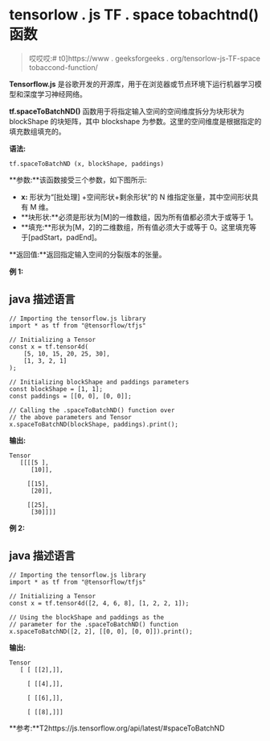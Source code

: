# tensorlow . js TF . space tobachtnd()函数

> 哎哎哎:# t0]https://www . geeksforgeeks . org/tensorlow-js-TF-space tobaccond-function/

**Tensorflow.js** 是谷歌开发的开源库，用于在浏览器或节点环境下运行机器学习模型和深度学习神经网络。

**tf.spaceToBatchND()** 函数用于将指定输入空间的空间维度拆分为块形状为 blockShape 的块矩阵，其中 blockshape 为参数。这里的空间维度是根据指定的填充数组填充的。

**语法:**

```
tf.spaceToBatchND (x, blockShape, paddings)
```

**参数:**该函数接受三个参数，如下图所示:

*   **x:** 形状为“[批处理] +空间形状+剩余形状”的 N 维指定张量，其中空间形状具有 M 维。
*   **块形状:**必须是形状为[M]的一维数组，因为所有值都必须大于或等于 1。
*   **填充:**形状为[M，2]的二维数组，所有值必须大于或等于 0。这里填充等于[padStart，padEnd]。

**返回值:**返回指定输入空间的分裂版本的张量。

**例 1:**

## java 描述语言

```
// Importing the tensorflow.js library
import * as tf from "@tensorflow/tfjs"

// Initializing a Tensor
const x = tf.tensor4d(
    [5, 10, 15, 20, 25, 30],
    [1, 3, 2, 1]
);

// Initializing blockShape and paddings parameters
const blockShape = [1, 1];
const paddings = [[0, 0], [0, 0]];

// Calling the .spaceToBatchND() function over
// the above parameters and Tensor
x.spaceToBatchND(blockShape, paddings).print();
```

**输出:**

```
Tensor
   [[[[5 ],
      [10]],

     [[15],
      [20]],

     [[25],
      [30]]]]
```

**例 2:**

## java 描述语言

```
// Importing the tensorflow.js library
import * as tf from "@tensorflow/tfjs"

// Initializing a Tensor
const x = tf.tensor4d([2, 4, 6, 8], [1, 2, 2, 1]);

// Using the blockShape and paddings as the
// parameter for the .spaceToBatchND() function
x.spaceToBatchND([2, 2], [[0, 0], [0, 0]]).print();
```

**输出:**

```
Tensor
   [ [ [[2],]],

     [ [[4],]],

     [ [[6],]],

     [ [[8],]]]
```

**参考:**T2https://js.tensorflow.org/api/latest/#spaceToBatchND